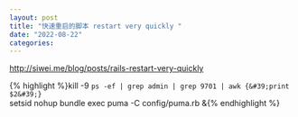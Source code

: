 ```yaml
---
layout: post
title: "快速重启的脚本 restart very quickly "
date: "2022-08-22"
categories: 
---
```

<p><a href="http://siwei.me/blog/posts/rails-restart-very-quickly">http://siwei.me/blog/posts/rails-restart-very-quickly</a></p>

{% highlight %}kill -9 `ps -ef | grep admin | grep 9701 | awk {&#39;print $2&#39;}`<br />
setsid nohup bundle exec puma -C config/puma.rb &amp;{% endhighlight %}

